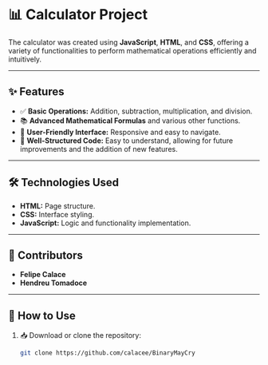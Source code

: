 # 📊 Calculator Project  

The calculator was created using **JavaScript**, **HTML**, and **CSS**, offering a variety of functionalities to perform mathematical operations efficiently and intuitively.

---

## ✨ Features  

- ✅ **Basic Operations:** Addition, subtraction, multiplication, and division.  
- 📚 **Advanced Mathematical Formulas** and various other functions.  
- 🎨 **User-Friendly Interface:** Responsive and easy to navigate.  
- 🔧 **Well-Structured Code:** Easy to understand, allowing for future improvements and the addition of new features.  

---

## 🛠️ Technologies Used  

- **HTML:** Page structure.  
- **CSS:** Interface styling.  
- **JavaScript:** Logic and functionality implementation.  

---

## 🤝 Contributors  

- **Felipe Calace**  
- **Hendreu Tomadoce**  

---

## 🚀 How to Use  

1. 📥 Download or clone the repository:  
   ```bash
   git clone https://github.com/calacee/BinaryMayCry
